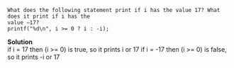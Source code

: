 ```
What does the following statement print if i has the value 17? What does it print if i has the
value –17?
printf("%d\n", i >= 0 ? i : -i);
```

**Solution**  
if i = 17 then (i >= 0) is true, so it prints i or 17
if i = -17 then (i >= 0) is false, so it prints -i or 17